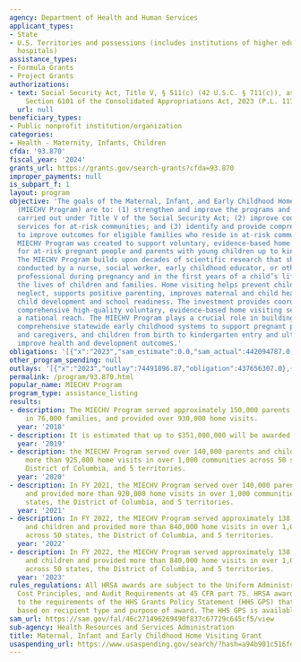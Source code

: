 ```yaml
---
agency: Department of Health and Human Services
applicant_types:
- State
- U.S. Territories and possessions (includes institutions of higher education and
  hospitals)
assistance_types:
- Formula Grants
- Project Grants
authorizations:
- text: Social Security Act, Title V, § 511(c) (42 U.S.C. § 711(c)), as amended by
    Section 6101 of the Consolidated Appropriations Act, 2023 (P.L. 117-328).
  url: null
beneficiary_types:
- Public nonprofit institution/organization
categories:
- Health - Maternity, Infants, Children
cfda: '93.870'
fiscal_year: '2024'
grants_url: https://grants.gov/search-grants?cfda=93.870
improper_payments: null
is_subpart_f: 1
layout: program
objective: 'The goals of the Maternal, Infant, and Early Childhood Home Visiting Program
  (MIECHV Program) are to: (1) strengthen and improve the programs and activities
  carried out under Title V of the Social Security Act; (2) improve coordination of
  services for at-risk communities; and (3) identify and provide comprehensive services
  to improve outcomes for eligible families who reside in at-risk communities. The
  MIECHV Program was created to support voluntary, evidence-based home visiting services
  for at-risk pregnant people and parents with young children up to kindergarten entry.
  The MIECHV Program builds upon decades of scientific research that shows home visits
  conducted by a nurse, social worker, early childhood educator, or other trained
  professional during pregnancy and in the first years of a child’s life improves
  the lives of children and families. Home visiting helps prevent child abuse and
  neglect, supports positive parenting, improves maternal and child health, and promotes
  child development and school readiness. The investment provides coordinated and
  comprehensive high-quality voluntary, evidence-based home visiting services with
  a national reach. The MIECHV Program plays a crucial role in building high-quality,
  comprehensive statewide early childhood systems to support pregnant people, parents
  and caregivers, and children from birth to kindergarten entry and ultimately, to
  improve health and development outcomes.'
obligations: '[{"x":"2023","sam_estimate":0.0,"sam_actual":442094787.0,"usa_spending_actual":434356681.78},{"x":"2024","sam_estimate":0.0,"sam_actual":451353621.0,"usa_spending_actual":433753024.67},{"x":"2025","sam_estimate":0.0,"sam_actual":498753756.0,"usa_spending_actual":-36179736.29}]'
other_program_spending: null
outlays: '[{"x":"2023","outlay":74491896.87,"obligation":437656307.0},{"x":"2024","outlay":0.0,"obligation":417577956.0},{"x":"2025","outlay":0.0,"obligation":0.0}]'
permalink: /program/93.870.html
popular_name: MIECHV Program
program_type: assistance_listing
results:
- description: The MIECHV Program served approximately 150,000 parents and children
    in 76,000 families, and provided over 930,000 home visits.
  year: '2018'
- description: It is estimated that up to $351,000,000 will be awarded in FY 2019.  In
  year: '2019'
- description: the MIECHV Program served over 140,000 parents and children and provided
    more than 925,000 home visits in over 1,000 communities across 50 states, the
    District of Columbia, and 5 territories.
  year: '2020'
- description: In FY 2021, the MIECHV Program served over 140,000 parents and children
    and provided more than 920,000 home visits in over 1,000 communities across 50
    states, the District of Columbia, and 5 territories.
  year: '2021'
- description: In FY 2022, the MIECHV Program served approximately 138,000 parents
    and children and provided more than 840,000 home visits in over 1,000 counties
    across 50 states, the District of Columbia, and 5 territories.
  year: '2022'
- description: In FY 2022, the MIECHV Program served approximately 138,000 parents
    and children and provided more than 840,000 home visits in over 1,000 counties
    across 50 states, the District of Columbia, and 5 territories.
  year: '2023'
rules_regulations: All HRSA awards are subject to the Uniform Administrative Requirements,
  Cost Principles, and Audit Requirements at 45 CFR part 75. HRSA awards are subject
  to the requirements of the HHS Grants Policy Statement (HHS GPS) that are applicable
  based on recipient type and purpose of award. The HHS GPS is available at https://www.hhs.gov/sites/default/files/hhs-grants-policy-statement-october-2024.pdf.
sam_url: https://sam.gov/fal/46c271496269490f837c67729c645cf5/view
sub-agency: Health Resources and Services Administration
title: Maternal, Infant and Early Childhood Home Visiting Grant
usaspending_url: https://www.usaspending.gov/search/?hash=a94b901c516fdecfd437e9ba20d47dc0
---
```

